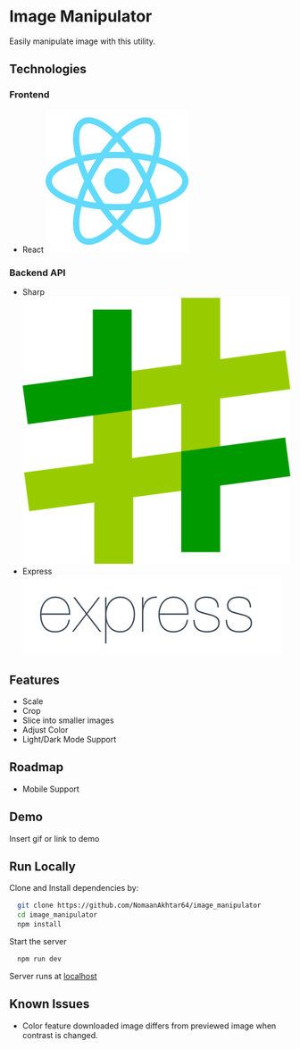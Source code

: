 # Image Manipulator

Easily manipulate image with this utility.

## Technologies

### Frontend

- React ![React](resources/icon/react.svg)

### Backend API

- Sharp ![Sharp](resources/icon/sharp.svg)
- Express ![Express](resources/icon/express.png)

## Features

- Scale
- Crop
- Slice into smaller images
- Adjust Color
- Light/Dark Mode Support

## Roadmap

- Mobile Support

## Demo

Insert gif or link to demo

## Run Locally

Clone and Install dependencies by:

```bash
  git clone https://github.com/NomaanAkhtar64/image_manipulator
  cd image_manipulator
  npm install
```

Start the server

```bash
  npm run dev
```

Server runs at [localhost](http://localhost:5173)

## Known Issues

- Color feature downloaded image differs from previewed image when contrast is changed.
